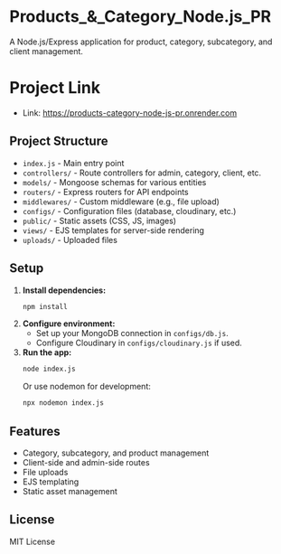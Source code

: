 # Products_&_Category_Node.js_PR

A Node.js/Express application for product, category, subcategory, and client management.

# Project Link

- Link: https://products-category-node-js-pr.onrender.com

## Project Structure

- `index.js` - Main entry point
- `controllers/` - Route controllers for admin, category, client, etc.
- `models/` - Mongoose schemas for various entities
- `routers/` - Express routers for API endpoints
- `middlewares/` - Custom middleware (e.g., file upload)
- `configs/` - Configuration files (database, cloudinary, etc.)
- `public/` - Static assets (CSS, JS, images)
- `views/` - EJS templates for server-side rendering
- `uploads/` - Uploaded files

## Setup

1. **Install dependencies:**
   ```sh
   npm install
   ```
2. **Configure environment:**
   - Set up your MongoDB connection in `configs/db.js`.
   - Configure Cloudinary in `configs/cloudinary.js` if used.
3. **Run the app:**
   ```sh
   node index.js
   ```
   Or use nodemon for development:
   ```sh
   npx nodemon index.js
   ```

## Features
- Category, subcategory, and product management
- Client-side and admin-side routes
- File uploads
- EJS templating
- Static asset management

## License

MIT License
